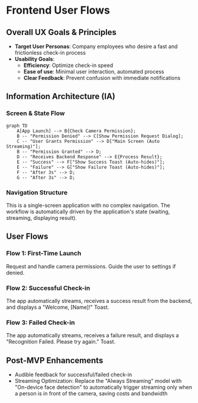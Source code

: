 # Frontend User Flows

## Overall UX Goals & Principles

* **Target User Personas**: Company employees who desire a fast and frictionless check-in process
* **Usability Goals**:
    * **Efficiency**: Optimize check-in speed
    * **Ease of use**: Minimal user interaction, automated process
    * **Clear Feedback**: Prevent confusion with immediate notifications

## Information Architecture (IA)

### Screen & State Flow

```mermaid
graph TD
    A[App Launch] --> B{Check Camera Permission};
    B -- "Permission Denied" --> C[Show Permission Request Dialog];
    C -- "User Grants Permission" --> D["Main Screen (Auto Streaming)"];
    B -- "Permission Granted" --> D;
    D -- "Receives Backend Response" --> E{Process Result};
    E -- "Success" --> F["Show Success Toast (Auto-hides)"];
    E -- "Failure" --> G["Show Failure Toast (Auto-hides)"];
    F -- "After 3s" --> D;
    G -- "After 3s" --> D;
```

### Navigation Structure
This is a single-screen application with no complex navigation. The workflow is automatically driven by the application's state (waiting, streaming, displaying result).

## User Flows

### Flow 1: First-Time Launch
Request and handle camera permissions. Guide the user to settings if denied.

### Flow 2: Successful Check-in
The app automatically streams, receives a success result from the backend, and displays a "Welcome, [Name]!" Toast.

### Flow 3: Failed Check-in
The app automatically streams, receives a failure result, and displays a "Recognition Failed. Please try again." Toast.

## Post-MVP Enhancements

* Audible feedback for successful/failed check-in
* Streaming Optimization: Replace the "Always Streaming" model with "On-device face detection" to automatically trigger streaming only when a person is in front of the camera, saving costs and bandwidth 